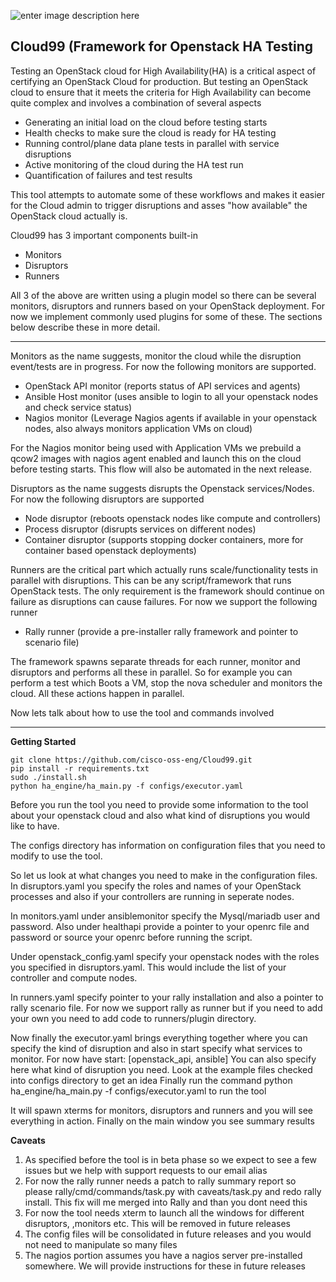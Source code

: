 ![enter image description here](https://github.com/cisco-oss-eng/Cloud99/blob/master/cloud.png?raw=true)
## Cloud99 (Framework for Openstack HA Testing ##

Testing an OpenStack cloud for High Availability(HA) is a critical aspect of certifying an OpenStack Cloud for production. But testing an OpenStack cloud to ensure that it meets the criteria for High Availability can become quite complex and involves a combination of several aspects

 - Generating an initial load on the cloud before testing starts
 - Health checks to make sure the cloud is ready for HA testing
 - Running control/plane data plane tests in parallel with service disruptions
 - Active monitoring of the cloud during the HA test run
 -  Quantification of failures and test results

This tool attempts to automate some of these workflows and makes it easier for the Cloud admin to trigger disruptions and asses "how available" the OpenStack cloud actually is. 

Cloud99 has 3 important components built-in

 - Monitors
 - Disruptors
 - Runners

All 3 of the above are written using a plugin model so there can be several monitors, disruptors and runners based on your OpenStack deployment. For now we implement commonly used plugins for some of these. The sections below describe these in more detail. 


----------
Monitors as the name suggests, monitor the cloud while the disruption event/tests are in progress. For now the following monitors are supported. 

 - OpenStack API monitor (reports status of API services and agents)
 - Ansible Host monitor (uses ansible to login to all your openstack nodes and check service status)
 - Nagios monitor (Leverage Nagios agents if available in your openstack nodes, also always monitors application VMs on cloud)

For the Nagios monitor being used with Application VMs we prebuild a qcow2 images with nagios agent enabled and launch this on the cloud before testing starts. This flow will also be automated in the next release.

Disruptors as the name suggests disrupts the Openstack services/Nodes. For now the following disruptors are supported

 - Node disruptor (reboots openstack nodes like compute and controllers)
 - Process disruptor (disrupts services on different nodes)
 - Container disruptor (supports stopping docker containers, more for container based openstack deployments)

Runners are the critical part which actually runs scale/functionality tests in parallel with disruptions. This can be any script/framework that runs OpenStack tests. The only requirement is the framework should continue on failure as disruptions can cause failures. For now we support the following runner

 - Rally runner (provide a pre-installer rally framework and pointer to scenario file)

The framework spawns separate threads for each runner, monitor and disruptors and performs all these in parallel. So for example you can perform a test which Boots  a VM, stop the nova scheduler and monitors the cloud. All these actions happen in parallel.  

Now lets talk about how to use the tool and commands involved

----------
**Getting Started**

    git clone https://github.com/cisco-oss-eng/Cloud99.git
    pip install -r requirements.txt
    sudo ./install.sh
    python ha_engine/ha_main.py -f configs/executor.yaml
   
Before you run the tool you need to provide some information to the tool about your openstack cloud and also what kind of disruptions you would like to have. 

The configs directory has information on configuration files that you need to modify to use the tool. 

So let us look at what changes you need to make in the configuration files. In disruptors.yaml you specify the roles and names of your OpenStack processes and also if your controllers are running in seperate nodes.

In monitors.yaml under ansiblemonitor specify the Mysql/mariadb user and password. Also under healthapi provide a pointer to your openrc file and password or source your openrc before running the script.

Under openstack_config.yaml specify your openstack nodes with the roles you specified in disruptors.yaml. This would include the list of your controller and compute nodes.

In runners.yaml specify pointer to your rally installation and also a pointer to rally scenario file. For now we support rally as runner but if you need to add your own you need to add code to runners/plugin directory.

Now finally the executor.yaml brings everything together where you can specify the kind of disruption and also in start specify what services to monitor. For now have 
start: [openstack_api, ansible]
You can also specify here what kind of disruption you need. Look at the example files checked into configs directory to get an idea
Finally run the command 
python ha_engine/ha_main.py -f configs/executor.yaml to run the tool

It will spawn xterms for monitors, disruptors and runners and you will see everything in action. Finally on the main window you see summary results

**Caveats**

 1. As specified before the tool is in beta phase so we expect to see a few issues but we help with support requests to our email alias 
 2. For now the rally runner needs a patch to rally summary report so please rally/cmd/commands/task.py with caveats/task.py and redo rally install. This fix will me merged into Rally and than you dont need this
 2. For now the tool needs xterm to launch all the windows for different disruptors, ,monitors etc. This will be removed in future releases
 3. The config files will be consolidated in future releases and you would not need to manipulate so many files
 4. The nagios portion assumes you have a nagios server pre-installed somewhere. We will provide instructions for these in future releases

